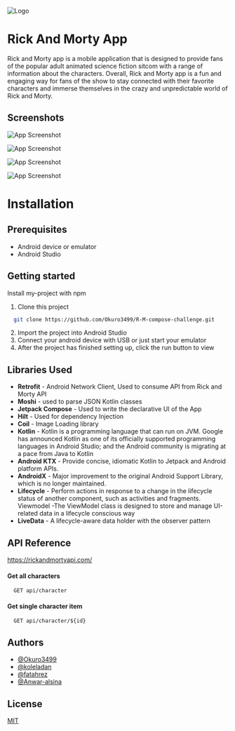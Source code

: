 ![Logo](https://i.postimg.cc/MTw6Dpff/Seek-Png-1.png)


# Rick And Morty App

Rick and Morty app is a mobile application that is designed to provide fans of the popular adult animated science fiction sitcom with a range of information about the characters.
Overall, Rick and Morty app is a fun and engaging way for fans of the show to stay connected with their favorite characters and immerse themselves in the crazy and unpredictable world of Rick and Morty.


## Screenshots

![App Screenshot](https://i.postimg.cc/j54gV3b4/Screenshot-20230311-171913-RMcomposechallenge-google-pixel4-justblack-portrait.png)

![App Screenshot](https://i.postimg.cc/HLp8Z66g/Screenshot-20230311-171920-RMcomposechallenge-google-pixel4-justblack-portrait.png)

![App Screenshot](https://i.postimg.cc/nzmsMNzq/Screenshot-20230311-171933-RMcomposechallenge-google-pixel4-justblack-portrait.png)

![App Screenshot](https://i.postimg.cc/43Nb74kV/Screenshot-20230311-171927-RMcomposechallenge-google-pixel4-justblack-portrait.png)

# Installation
## Prerequisites
- Android device or emulator
- Android Studio

## Getting started
Install my-project with npm
1. Clone this project
```bash
  git clone https://github.com/Okuro3499/R-M-compose-challenge.git
```
2. Import the project into Android Studio
3. Connect your android device with USB or just start your emulator
4. After the project has finished setting up, click the run button to view

    
## Libraries Used

 - **Retrofit** - Android Network Client, Used to consume API from Rick and Morty API
 - **Moshi** - used to parse JSON Kotlin classes
 - **Jetpack Compose** - Used to write the declarative UI of the App
 - **Hilt** - Used for dependency Injection
 - **Coil** - Image Loading library
 - **Kotlin** - Kotlin is a programming language that can run on JVM. Google has announced Kotlin as one of its officially supported programming languages in Android Studio; and the Android community is migrating at a pace from Java to Kotlin
- **Android KTX** - Provide concise, idiomatic Kotlin to Jetpack and Android platform APIs.
- **AndroidX** - Major improvement to the original Android Support Library, which is no longer maintained.
- **Lifecycle** - Perform actions in response to a change in the lifecycle status of another component, such as activities and fragments.
Viewmodel -The ViewModel class is designed to store and manage UI-related data in a lifecycle conscious way
- **LiveData** - A lifecycle-aware data holder with the observer pattern

## API Reference
https://rickandmortyapi.com/

#### Get all characters

```http
  GET api/character
```

#### Get single character item

```http
  GET api/character/${id}
```

## Authors

- [@Okuro3499](https://github.com/Okuro3499)
- [@koleladan](https://github.com/koleladan)
- [@fatahrez](https://github.com/fatahrez)
- [@Anwar-alsina](https://github.com/Anwar-alsina)

## License

[MIT](https://rickandmortychallenge.blogspot.com/2023/03/mit-license-copyright-c-2023-okuro3499.html)

